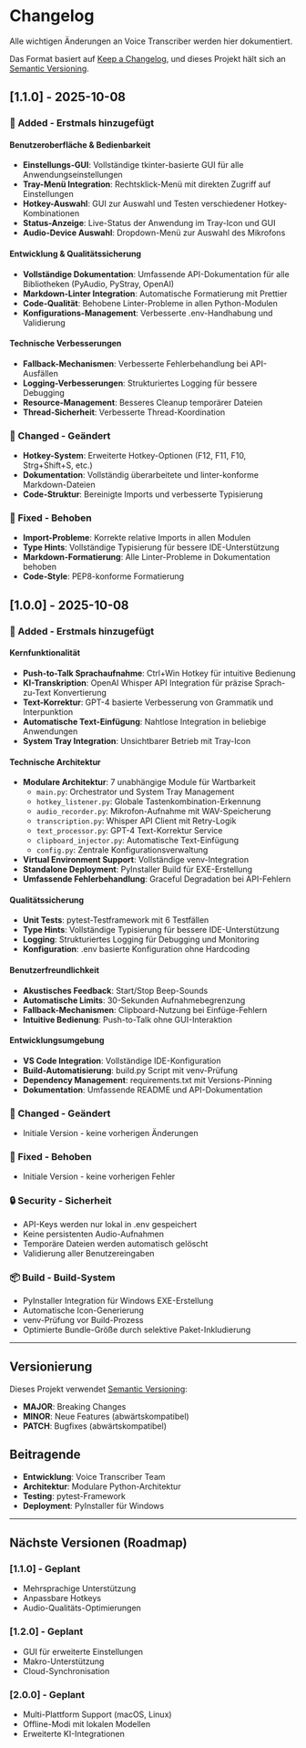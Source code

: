 # Changelog

Alle wichtigen Änderungen an Voice Transcriber werden hier dokumentiert.

Das Format basiert auf [Keep a Changelog](https://keepachangelog.com/en/1.0.0/),
und dieses Projekt hält sich an
[Semantic Versioning](https://semver.org/spec/v2.0.0.html).

## [1.1.0] - 2025-10-08

### 🎉 Added - Erstmals hinzugefügt

#### Benutzeroberfläche & Bedienbarkeit

- **Einstellungs-GUI**: Vollständige tkinter-basierte GUI für alle
  Anwendungseinstellungen
- **Tray-Menü Integration**: Rechtsklick-Menü mit direkten Zugriff auf
  Einstellungen
- **Hotkey-Auswahl**: GUI zur Auswahl und Testen verschiedener Hotkey-Kombinationen
- **Status-Anzeige**: Live-Status der Anwendung im Tray-Icon und GUI
- **Audio-Device Auswahl**: Dropdown-Menü zur Auswahl des Mikrofons

#### Entwicklung & Qualitätssicherung

- **Vollständige Dokumentation**: Umfassende API-Dokumentation für alle
  Bibliotheken (PyAudio, PyStray, OpenAI)
- **Markdown-Linter Integration**: Automatische Formatierung mit Prettier
- **Code-Qualität**: Behobene Linter-Probleme in allen Python-Modulen
- **Konfigurations-Management**: Verbesserte .env-Handhabung und Validierung

#### Technische Verbesserungen

- **Fallback-Mechanismen**: Verbesserte Fehlerbehandlung bei API-Ausfällen
- **Logging-Verbesserungen**: Strukturiertes Logging für bessere Debugging
- **Resource-Management**: Besseres Cleanup temporärer Dateien
- **Thread-Sicherheit**: Verbesserte Thread-Koordination

### 🔧 Changed - Geändert

- **Hotkey-System**: Erweiterte Hotkey-Optionen (F12, F11, F10, Strg+Shift+S, etc.)
- **Dokumentation**: Vollständig überarbeitete und linter-konforme Markdown-Dateien
- **Code-Struktur**: Bereinigte Imports und verbesserte Typisierung

### 🐛 Fixed - Behoben

- **Import-Probleme**: Korrekte relative Imports in allen Modulen
- **Type Hints**: Vollständige Typisierung für bessere IDE-Unterstützung
- **Markdown-Formatierung**: Alle Linter-Probleme in Dokumentation behoben
- **Code-Style**: PEP8-konforme Formatierung

## [1.0.0] - 2025-10-08

### 🎉 Added - Erstmals hinzugefügt

#### Kernfunktionalität

- **Push-to-Talk Sprachaufnahme**: Ctrl+Win Hotkey für intuitive Bedienung
- **KI-Transkription**: OpenAI Whisper API Integration für präzise
  Sprach-zu-Text Konvertierung
- **Text-Korrektur**: GPT-4 basierte Verbesserung von Grammatik und
  Interpunktion
- **Automatische Text-Einfügung**: Nahtlose Integration in beliebige Anwendungen
- **System Tray Integration**: Unsichtbarer Betrieb mit Tray-Icon

#### Technische Architektur

- **Modulare Architektur**: 7 unabhängige Module für Wartbarkeit
  - `main.py`: Orchestrator und System Tray Management
  - `hotkey_listener.py`: Globale Tastenkombination-Erkennung
  - `audio_recorder.py`: Mikrofon-Aufnahme mit WAV-Speicherung
  - `transcription.py`: Whisper API Client mit Retry-Logik
  - `text_processor.py`: GPT-4 Text-Korrektur Service
  - `clipboard_injector.py`: Automatische Text-Einfügung
  - `config.py`: Zentrale Konfigurationsverwaltung
- **Virtual Environment Support**: Vollständige venv-Integration
- **Standalone Deployment**: PyInstaller Build für EXE-Erstellung
- **Umfassende Fehlerbehandlung**: Graceful Degradation bei API-Fehlern

#### Qualitätssicherung

- **Unit Tests**: pytest-Testframework mit 6 Testfällen
- **Type Hints**: Vollständige Typisierung für bessere IDE-Unterstützung
- **Logging**: Strukturiertes Logging für Debugging und Monitoring
- **Konfiguration**: .env basierte Konfiguration ohne Hardcoding

#### Benutzerfreundlichkeit

- **Akustisches Feedback**: Start/Stop Beep-Sounds
- **Automatische Limits**: 30-Sekunden Aufnahmebegrenzung
- **Fallback-Mechanismen**: Clipboard-Nutzung bei Einfüge-Fehlern
- **Intuitive Bedienung**: Push-to-Talk ohne GUI-Interaktion

#### Entwicklungsumgebung

- **VS Code Integration**: Vollständige IDE-Konfiguration
- **Build-Automatisierung**: build.py Script mit venv-Prüfung
- **Dependency Management**: requirements.txt mit Versions-Pinning
- **Dokumentation**: Umfassende README und API-Dokumentation

### 🔧 Changed - Geändert

- Initiale Version - keine vorherigen Änderungen

### 🐛 Fixed - Behoben

- Initiale Version - keine vorherigen Fehler

### 🔒 Security - Sicherheit

- API-Keys werden nur lokal in .env gespeichert
- Keine persistenten Audio-Aufnahmen
- Temporäre Dateien werden automatisch gelöscht
- Validierung aller Benutzereingaben

### 📦 Build - Build-System

- PyInstaller Integration für Windows EXE-Erstellung
- Automatische Icon-Generierung
- venv-Prüfung vor Build-Prozess
- Optimierte Bundle-Größe durch selektive Paket-Inkludierung

---

## Versionierung

Dieses Projekt verwendet [Semantic Versioning](https://semver.org/):

- **MAJOR**: Breaking Changes
- **MINOR**: Neue Features (abwärtskompatibel)
- **PATCH**: Bugfixes (abwärtskompatibel)

## Beitragende

- **Entwicklung**: Voice Transcriber Team
- **Architektur**: Modulare Python-Architektur
- **Testing**: pytest-Framework
- **Deployment**: PyInstaller für Windows

---

## Nächste Versionen (Roadmap)

### [1.1.0] - Geplant

- Mehrsprachige Unterstützung
- Anpassbare Hotkeys
- Audio-Qualitäts-Optimierungen

### [1.2.0] - Geplant

- GUI für erweiterte Einstellungen
- Makro-Unterstützung
- Cloud-Synchronisation

### [2.0.0] - Geplant

- Multi-Plattform Support (macOS, Linux)
- Offline-Modi mit lokalen Modellen
- Erweiterte KI-Integrationen

